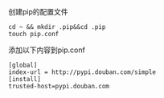 创建pip的配置文件

```
cd ~ && mkdir .pip&&cd .pip
touch pip.conf
```

添加以下内容到pip.conf

```
[global]
index-url = http://pypi.douban.com/simple
[install]
trusted-host=pypi.douban.com
```

